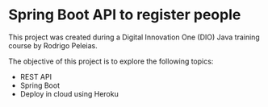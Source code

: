 # Spring Boot API to register people

This project was created during a Digital Innovation One (DIO) Java training course by Rodrigo Peleias.

The objective of this project is to explore the following topics:

- REST API
- Spring Boot
- Deploy in cloud using Heroku